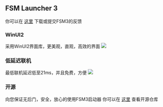 ## FSM Launcher 3

你可以在 [这里](https://support.qq.com/products/361169) 下载或提交FSM3的反馈

### WinUI2

采用WinUI2界面库，更美观，直观，高效的界面
![](https://i.bmp.ovh/imgs/2022/02/3c9271535d817c42.png)

### 低延迟联机

最低联机延迟低至21ms，并且免费，方便
![](https://i.bmp.ovh/imgs/2022/02/49855ef17df7bce1.png)

### 开源

向您保证无后门，安全，放心的使用FSM3启动器
你可以在 [这里](https://github.com/YUXUAN888/FSM3) 查看开源仓库
